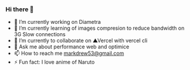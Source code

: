 ### Hi there 👋

<!--
**markozxuu/markozxuu** is a ✨ _special_ ✨ repository because its `README.md` (this file) appears on your GitHub profile.

Here are some ideas to get you started:

- 🔭 I’m currently working on ...
- 🌱 I’m currently learning ...
- 👯 I’m currently to collaborate on ...
- 🤔 I’m looking for help with ...
- 💬 Ask me about ...
- 📫 How to reach me: ...
- 😄 Pronouns: ...
- ⚡ Fun fact: ...
-->

- 🔭 I’m currently working on Diametra
- 🌱 I’m currently learning of images compresion to reduce bandwidth on 3G Slow connections
- 👯 I’m currently to collaborate on ▲Vercel with vercel cli
- 💬 Ask me about performance web and optimice
- 📫 How to reach me markdrew53@gmail.com
- ⚡ Fun fact: I love anime of Naruto

